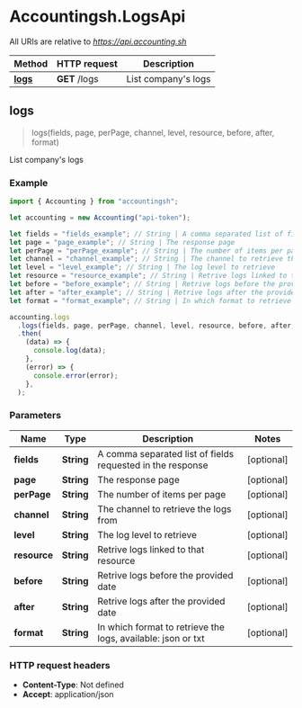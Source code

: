 # Accountingsh.LogsApi

All URIs are relative to *https://api.accounting.sh*

| Method                      | HTTP request  | Description             |
| --------------------------- | ------------- | ----------------------- |
| [**logs**](LogsApi.md#logs) | **GET** /logs | List company&#39;s logs |

## logs

> logs(fields, page, perPage, channel, level, resource, before, after, format)

List company&#39;s logs

### Example

```javascript
import { Accounting } from "accountingsh";

let accounting = new Accounting("api-token");

let fields = "fields_example"; // String | A comma separated list of fields requested in the response
let page = "page_example"; // String | The response page
let perPage = "perPage_example"; // String | The number of items per page
let channel = "channel_example"; // String | The channel to retrieve the logs from
let level = "level_example"; // String | The log level to retrieve
let resource = "resource_example"; // String | Retrive logs linked to that resource
let before = "before_example"; // String | Retrive logs before the provided date
let after = "after_example"; // String | Retrive logs after the provided date
let format = "format_example"; // String | In which format to retrieve the logs, available: json or txt

accounting.logs
  .logs(fields, page, perPage, channel, level, resource, before, after, format)
  .then(
    (data) => {
      console.log(data);
    },
    (error) => {
      console.error(error);
    },
  );
```

### Parameters

| Name         | Type       | Description                                                  | Notes      |
| ------------ | ---------- | ------------------------------------------------------------ | ---------- |
| **fields**   | **String** | A comma separated list of fields requested in the response   | [optional] |
| **page**     | **String** | The response page                                            | [optional] |
| **perPage**  | **String** | The number of items per page                                 | [optional] |
| **channel**  | **String** | The channel to retrieve the logs from                        | [optional] |
| **level**    | **String** | The log level to retrieve                                    | [optional] |
| **resource** | **String** | Retrive logs linked to that resource                         | [optional] |
| **before**   | **String** | Retrive logs before the provided date                        | [optional] |
| **after**    | **String** | Retrive logs after the provided date                         | [optional] |
| **format**   | **String** | In which format to retrieve the logs, available: json or txt | [optional] |

### HTTP request headers

- **Content-Type**: Not defined
- **Accept**: application/json
